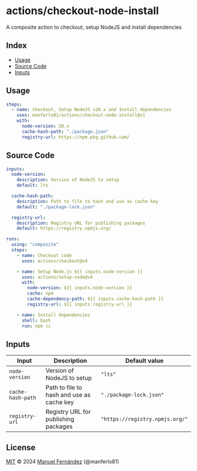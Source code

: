 # actions/checkout-node-install

A composite action to checkout, setup NodeJS and install dependencies

## Index

* [Usage](#usage)
* [Source Code](#source-code)
* [Inputs](#inputs)

## Usage

```yaml
steps:
  - name: Checkout, Setup NodeJS v20.x and Install dependencies
    uses: manferlo81/actions/checkout-node-install@v1
    with:
      node-version: 20.x
      cache-hash-path: "./package.json"
      registry-url: https://npm.pkg.github.com/
```

## Source Code

```yaml
inputs:
  node-version:
    description: Version of NodeJS to setup
    default: lts

  cache-hash-path:
    description: Path to file to hash and use as cache key
    default: "./package-lock.json"

  registry-url:
    description: Registry URL for publishing packages
    default: https://registry.npmjs.org/

runs:
  using: "composite"
  steps:
    - name: Checkout code
      uses: actions/checkout@v4

    - name: Setup Node.js ${{ inputs.node-version }}
      uses: actions/setup-node@v4
      with:
        node-version: ${{ inputs.node-version }}
        cache: npm
        cache-dependency-path: ${{ inputs.cache-hash-path }}
        registry-url: ${{ inputs.registry-url }}

    - name: Install dependencies
      shell: bash
      run: npm ci
```

## Inputs

| Input | Description | Default value |
| ----- | ----------- | ------------- |
| `node-version` | Version of NodeJS to setup | `"lts"` |
| `cache-hash-path` | Path to file to hash and use as cache key | `"./package-lock.json"` |
| `registry-url` | Registry URL for publishing packages | `"https://registry.npmjs.org/"` |

## License

[MIT](../LICENSE) &copy; 2024 [Manuel Fernández](https://github.com/manferlo81) (@manferlo81)
